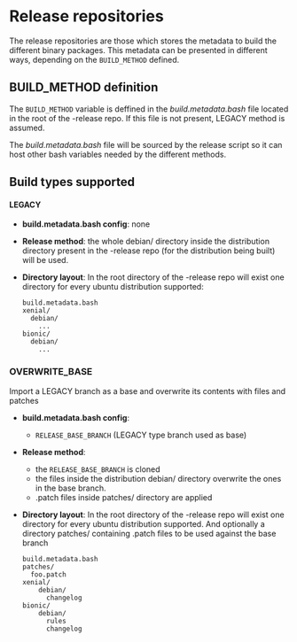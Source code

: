 # Release repositories

The release repositories are those which stores the metadata to build the
different binary packages. This metadata can be presented in different ways,
depending on the `BUILD_METHOD` defined.

## BUILD_METHOD definition

The `BUILD_METHOD` variable is deffined in the *build.metadata.bash* file
located in the root of the -release repo. If this file is not present, LEGACY
method is assumed.

The *build.metadata.bash* file will be sourced by the release script so it can
host other bash variables needed by the different methods.

## Build types supported

#### LEGACY

 * **build.metadata.bash config**: none

 * **Release method**: the whole debian/ directory inside the distribution
   directory present in the -release repo (for the distribution being built)
   will be used.

 * **Directory layout**: In the root directory of the -release repo will exist
   one directory for every ubuntu distribution supported:

   ```
   build.metadata.bash
   xenial/
     debian/
       ...
   bionic/
     debian/
       ...
    ```

### OVERWRITE_BASE

Import a LEGACY branch as a base and overwrite its contents with files and patches

 * **build.metadata.bash config**: 
    - `RELEASE_BASE_BRANCH` (LEGACY type branch used as base)

 * **Release method**: 
    - the `RELEASE_BASE_BRANCH` is cloned 
    - the files inside the distribution debian/ directory overwrite the ones in
      the base branch.
    - .patch files inside patches/ directory are applied

 * **Directory layout**: In the root directory of the -release repo will exist
   one directory for every ubuntu distribution supported. And optionally a
   directory patches/ containing .patch files to be used against the base branch

   ```
   build.metadata.bash
   patches/
     foo.patch
   xenial/ 
	   debian/ 
	     changelog 
   bionic/ 
	   debian/
	     rules
	     changelog 
  ```
